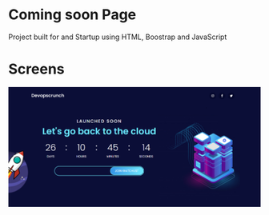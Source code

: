 # Coming soon Page 

Project built for and Startup using HTML, Boostrap and  JavaScript


# Screens

 ![screen](./images/readmeImg.png)

